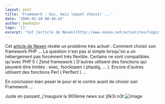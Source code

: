 ```yaml
---
layout: post
title: 'Framework : Oui, mais lequel choisir ...'
date: '2006-03-10 08:40:42'
author: DanRaZor
tags: '[]'
excerpt: "Cet [article de Nexen](http://www.nexen.net/actualites/logiciels/la_jungle_des_frameworks.php) révèle un problème trés actuel : Comment choisir son framework PHP ...     \nLa question n'est pas si simple lorsqu'on a un hébergement pas forcément trés flexible.   Certains ne sont compatibles qu'avec PHP 5 ( Zend framework )   D'autres utilisent      …"
---
```


Cet [article de Nexen](http://www.nexen.net/actualites/logiciels/la_jungle_des_frameworks.php) révèle un problème trés actuel : Comment choisir son framework PHP ...
La question n'est pas si simple lorsqu'on a un hébergement pas forcément trés flexible.   Certains ne sont compatibles qu'avec PHP 5 ( Zend framework )   D'autres utilisent des fonctions qui peuvent être limités : exec, fsockopen ( phpdig, ... ).   Encore d'autres utilisent des fonctions Perl ( Perlfect ) ...

En conclusion bien peser le pour et le contre avant de choisir son Framework ...

Juste en passant, j'inaugure la 900ème news sur j0k3r.n3t ![image](http://www.j0k3r.net/forum/images/smiles/applo.gif)
